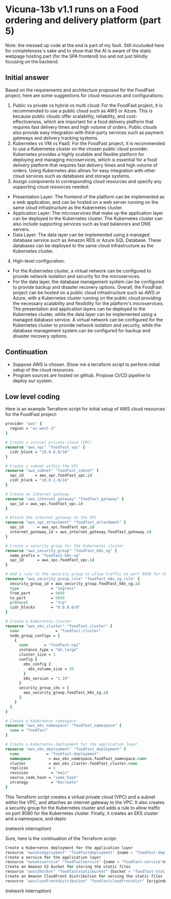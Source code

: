 # Vicuna-13b v1.1 runs on a Food ordering and delivery platform (part 5)

Note: the messed up code at the end is part of my fault. Still inculuded here for completeness's sake and to show that the AI is aware of the static webpage hosting part (for the SPA frontend) too and not just blindly focusing on the backend.

## Initial answer

Based on the requirements and architecture proposed for the FoodFast project, here are some suggestions for cloud resources and configurations:
1. Public vs private vs hybrid vs multi cloud: For the FoodFast project, it is recommended to use a public cloud such as AWS or Azure. This is because public clouds offer scalability, reliability, and cost-effectiveness, which are important for a food delivery platform that requires fast delivery times and high volume of orders. Public clouds also provide easy integration with third-party services such as payment gateways and delivery tracking systems.
2. Kubernetes vs VM vs PaaS: For the FoodFast project, it is recommended to use a Kubernetes cluster on the chosen public cloud provider. Kubernetes provides a highly scalable and flexible platform for deploying and managing microservices, which is essential for a food delivery platform that requires fast delivery times and high volume of orders. Using Kubernetes also allows for easy integration with other cloud services such as databases and storage systems.
3. Assign components to corresponding cloud resources and specify any supporting cloud resources needed:
* Presentation Layer: The frontend of the platform can be implemented as a web application, and can be hosted on a web server running on the same cloud infrastructure as the Kubernetes cluster.
* Application Layer: The microservices that make up the application layer can be deployed to the Kubernetes cluster. The Kubernetes cluster can also include supporting services such as load balancers and DNS servers.
* Data Layer: The data layer can be implemented using a managed database service such as Amazon RDS or Azure SQL Database. These databases can be deployed to the same cloud infrastructure as the Kubernetes cluster.
4. High-level configuration:
* For the Kubernetes cluster, a virtual network can be configured to provide network isolation and security for the microservices.
* For the data layer, the database management system can be configured to provide backup and disaster recovery options.
Overall, the FoodFast project can be hosted on a public cloud infrastructure such as AWS or Azure, with a Kubernetes cluster running on the public cloud providing the necessary scalability and flexibility for the platform's microservices. The presentation and application layers can be deployed to the Kubernetes cluster, while the data layer can be implemented using a managed database service. A virtual network can be configured for the Kubernetes cluster to provide network isolation and security, while the database management system can be configured for backup and disaster recovery options.

## Continuation

- Suppose AWS is chosen. Show me a terraform script to perform initial setup of the cloud resources.
- Program sources are hosted on github. Propose CI/CD pipeline to deploy our system.

## Low level coding

Here is an example Terraform script for initial setup of AWS cloud resources for the FoodFast project:
```TCL
provider "aws" {
  region = "us-west-2"
}

# Create a virtual private cloud (VPC)
resource "aws_vpc" "foodfast_vpc" {
  cidr_block = "10.0.0.0/16"
}

# Create a subnet within the VPC
resource "aws_subnet" "foodfast_subnet" {
  vpc_id     = aws_vpc.foodfast_vpc.id
  cidr_block = "10.0.1.0/24"
}

# Create an internet gateway
resource "aws_internet_gateway" "foodfast_gateway" {
  vpc_id = aws_vpc.foodfast_vpc.id
}

# Attach the internet gateway to the VPC
resource "aws_vpc_attachment" "foodfast_attachment" {
  vpc_id      = aws_vpc.foodfast_vpc.id
  internet_gateway_id = aws_internet_gateway.foodfast_gateway.id
}

# Create a security group for the Kubernetes cluster
resource "aws_security_group" "foodfast_k8s_sg" {
  name_prefix = "foodfast-k8s-sg"
  vpc_id      = aws_vpc.foodfast_vpc.id
}

# Add a rule to the security group to allow traffic on port 9090 for the Kubernetes cluster
resource "aws_security_group_rule" "foodfast_k8s_sg_rule" {
  security_group_id = aws_security_group.foodfast_k8s_sg.id
  type              = "ingress"
  from_port         = 9090
  to_port           = 9090
  protocol          = "tcp"
  cidr_blocks       = "0.0.0.0/0"
}

# Create a Kubernetes cluster
resource "aws_eks_cluster" "foodfast_cluster" {
  name                = "foodfast-cluster"
  node_group_configs = [
    {
      name       = "foodfast-ng1"
      instance_type = "m5.large"
      cluster_size = 3
      config {
        ebs_config {
          ebs_volume_size = 30
        }
        k8s_version = "1.19"
      }
      security_group_ids = [
        aws_security_group.foodfast_k8s_sg.id
      ]
    }
  ]
}

# Create a Kubernetes namespace
resource "aws_eks_namespace" "foodfast_namespace" {
  name = "foodfast"
}

# Create a Kubernetes deployment for the application layer
resource "aws_eks_deployment" "foodfast_deployment" {
  name            = "foodfast-deployment"
  namespace        = aws_eks_namespace.foodfast_namespace.name
  cluster          = aws_eks_cluster.foodfast_cluster.name
  replicas         = 3
  revision          = "main"
  source_code_hash = "some_hash"
  strategy          = "Recreate"
}
```
This Terraform script creates a virtual private cloud (VPC) and a subnet within the VPC, and attaches an internet gateway to the VPC. It also creates a security group for the Kubernetes cluster and adds a rule to allow traffic on port 9090 for the Kubernetes cluster. Finally, it creates an EKS cluster and a namespace, and deplo

(network interruption)

Sure, here is the continuation of the Terraform script:
```python
Create a Kubernetes deployment for the application layer
resource "awseksdeployment" "foodfastdeployment" {name = "foodfast-deployment"namespace = awseksnamespace.foodfastnamespace.namecluster = awsekscluster.foodfastcluster.namereplicas = 3revision = "main"sourcecodehash = "somehash"strategy = "Recreate"}
Create a service for the application layer
resource "awseksservice" "foodfastservice" {name = "foodfast-service"namespace = awseksnamespace.foodfastnamespace.namecluster = awsekscluster.foodfastcluster.namedeployment = awseksdeployment.foodfastdeployment.nameloadbalancertype = "nlb"securitygroups = [awssecuritygroup.foodfastk8s_sg.id]}
Create an Amazon S3 bucket for storing the static files
resource "awss3bucket" "foodfaststaticbucket" {bucket = "foodfast-static-bucket"acl = "private"region = "us-west-2"}
Create an Amazon CloudFront distribution for serving the static files
resource "awscloudfrontdistribution" "foodfastcloudfrontdist" {origindomainname = "d2455060.w5dk7cgn.h5a.1e3f.myftpupload.com"distributiondomainname = "d2455060.w5
```

(network interruption)
